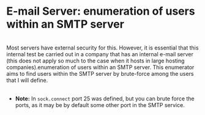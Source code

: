 # E-mail Server: enumeration of users within an SMTP server
<br>
Most servers have external security for this. However, it is essential that this internal test be carried out in a company that has an internal e-mail server (this does not apply so much to the case when it hosts in large hosting companies).enumeration of users within an SMTP server.
This enumerator aims to find users within the SMTP server by brute-force among the users that I will define.
<br><br>

- <b>Note:</b> In `sock.connect` port 25 was defined, but you can brute force the ports, as it may be by default some other port in the SMTP service. 
